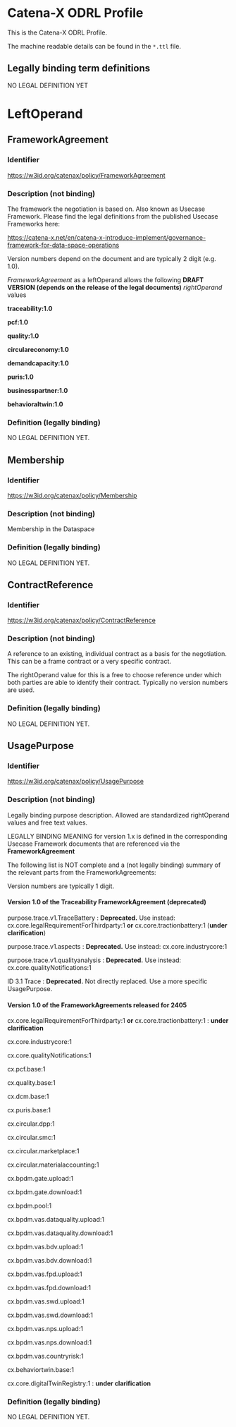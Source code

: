 # Catena-X ODRL Profile
This is the Catena-X ODRL Profile.

The machine readable details can be found in the `*.ttl` file.

## Legally binding term definitions
NO LEGAL DEFINITION YET


# LeftOperand
## FrameworkAgreement
### Identifier
https://w3id.org/catenax/policy/FrameworkAgreement

### Description (not binding)
The framework the negotiation is based on. Also known as Usecase Framework.
Please find the legal definitions from the published Usecase Frameworks here:

https://catena-x.net/en/catena-x-introduce-implement/governance-framework-for-data-space-operations

Version numbers depend on the document and are typically 2 digit (e.g. 1.0).

*FrameworkAgreement* as a leftOperand allows the following **DRAFT VERSION (depends on the release of the legal documents)** *rightOperand* values

**traceability:1.0**

**pcf:1.0**

**quality:1.0**

**circulareconomy:1.0**

**demandcapacity:1.0**

**puris:1.0**

**businesspartner:1.0**

**behavioraltwin:1.0**



### Definition (legally binding)
NO LEGAL DEFINITION YET.

## Membership
### Identifier
https://w3id.org/catenax/policy/Membership

### Description (not binding)
Membership in the Dataspace

### Definition (legally binding)
NO LEGAL DEFINITION YET.

## ContractReference
### Identifier
https://w3id.org/catenax/policy/ContractReference

### Description (not binding)
A reference to an existing, individual contract as a basis for the negotiation. This can be a frame contract or a very specific contract.

The rightOperand value for this is a free to choose reference under which both parties are able to identify their contract. Typically no version numbers are used.



### Definition (legally binding)
NO LEGAL DEFINITION YET.

## UsagePurpose
### Identifier
https://w3id.org/catenax/policy/UsagePurpose

### Description (not binding)
Legally binding purpose description. Allowed are standardized rightOperand values and free text values.

LEGALLY BINDING MEANING for version 1.x is defined in the corresponding Usecase Framework documents that are referenced via the **FrameworkAgreement**

The following list is NOT complete and a (not legally binding) summary of the relevant parts from the FrameworkAgreements:

Version numbers are typically 1 digit.

#### Version 1.0 of the Traceability FrameworkAgreement (deprecated)

purpose.trace.v1.TraceBattery : **Deprecated.** Use instead: cx.core.legalRequirementForThirdparty:1 **or** cx.core.tractionbattery:1 (**under clarification**)

purpose.trace.v1.aspects : **Deprecated.** Use instead: cx.core.industrycore:1

purpose.trace.v1.qualityanalysis : **Deprecated.** Use instead: cx.core.qualityNotifications:1

ID 3.1 Trace : **Deprecated.** Not directly replaced. Use a more specific UsagePurpose.

#### Version 1.0 of the FrameworkAgreements released for 2405

cx.core.legalRequirementForThirdparty:1 **or** cx.core.tractionbattery:1 : **under clarification**

cx.core.industrycore:1

cx.core.qualityNotifications:1

cx.pcf.base:1

cx.quality.base:1

cx.dcm.base:1

cx.puris.base:1

cx.circular.dpp:1

cx.circular.smc:1

cx.circular.marketplace:1

cx.circular.materialaccounting:1

cx.bpdm.gate.upload:1

cx.bpdm.gate.download:1

cx.bpdm.pool:1

cx.bpdm.vas.dataquality.upload:1

cx.bpdm.vas.dataquality.download:1

cx.bpdm.vas.bdv.upload:1

cx.bpdm.vas.bdv.download:1

cx.bpdm.vas.fpd.upload:1

cx.bpdm.vas.fpd.download:1

cx.bpdm.vas.swd.upload:1

cx.bpdm.vas.swd.download:1

cx.bpdm.vas.nps.upload:1

cx.bpdm.vas.nps.download:1

cx.bpdm.vas.countryrisk:1

cx.behaviortwin.base:1

cx.core.digitalTwinRegistry:1 : **under clarification**




### Definition (legally binding)
NO LEGAL DEFINITION YET.

